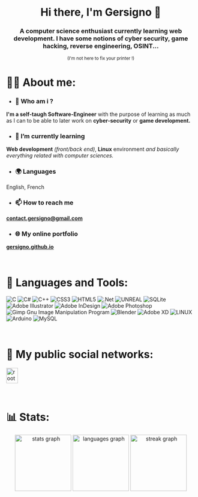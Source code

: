 <h1 align="center">Hi there, I'm Gersigno 👋</h1>
<h3 align="center">A computer science enthusiast currently learning web development. I have some notions of cyber security, game hacking, reverse engineering, OSINT...</h3>
<p align="center"> <small> (I'm not here to fix your printer !) </small> </p>

# 👩‍💻 About me:

- ### 💬 Who am i ? 
**I'm a self-taugh Software-Engineer** with the purpose of learning as much as I can to be able to later work on **cyber-security** or **game development.**

- ### 🌱 I’m currently learning </p>
**Web development** *(front/back end)*, **Linux** environment *and basically everything related with computer sciences.*

- ### 🌍 Languages </p>
English, French

- ### 📫 How to reach me </p>
**contact.gersigno@gmail.com**

- ### 🌐 My online portfolio </p>
**[gersigno.github.io](https://gersigno.github.io/)**

<br />

# 🧰 Languages and Tools:
![C](https://img.shields.io/badge/c-%2300599C.svg?style=flat&logo=c&logoColor=white) ![C#](https://img.shields.io/badge/c%23-%23239120.svg?style=flat&logo=c-sharp&logoColor=white) ![C++](https://img.shields.io/badge/c++-%2300599C.svg?style=flat&logo=c%2B%2B&logoColor=white) ![CSS3](https://img.shields.io/badge/css3-%231572B6.svg?style=flat&logo=css3&logoColor=white) ![HTML5](https://img.shields.io/badge/html5-%23E34F26.svg?style=flat&logo=html5&logoColor=white) ![.Net](https://img.shields.io/badge/.NET-5C2D91?style=flat&logo=.net&logoColor=white) ![UNREAL](https://img.shields.io/badge/unreal-%2320232a.svg?style=flat&logo=unreal-engine&logoColor=white) ![SQLite](https://img.shields.io/badge/sqlite-%2307405e.svg?style=flat&logo=sqlite&logoColor=white) ![Adobe Illustrator](https://img.shields.io/badge/adobeillustrator-%23FF9A00.svg?style=flat&logo=adobeillustrator&logoColor=white) ![Adobe InDesign](https://img.shields.io/badge/Adobe%20InDesign-49021F?style=flat&logo=adobeindesign&logoColor=white) ![Adobe Photoshop](https://img.shields.io/badge/adobephotoshop-%2331A8FF.svg?style=flat&logo=adobephotoshop&logoColor=white) ![Gimp Gnu Image Manipulation Program](https://img.shields.io/badge/Gimp-657D8B?style=flat&logo=gimp&logoColor=FFFFFF) ![Blender](https://img.shields.io/badge/blender-%23F5792A.svg?style=flat&logo=blender&logoColor=white) ![Adobe XD](https://img.shields.io/badge/Adobe%20XD-470137?style=flat&logo=Adobe%20XD&logoColor=#FF61F6) ![LINUX](https://img.shields.io/badge/Linux-FCC624?style=flat&logo=linux&logoColor=black) ![Arduino](https://img.shields.io/badge/-Arduino-00979D?style=flat&logo=Arduino&logoColor=white) ![MySQL](https://img.shields.io/badge/mysql-%2300f.svg?style=flat&logo=mysql&logoColor=white)

<br />

# 🔔 My public social networks:
<a href="https://www.root-me.org/Rootigno" target="_blank"><img src="https://pro.root-me.org/squelettes/images/RMP_logo_blanc.png" width="31" height="41" alt="rootme logo"/></a>

<br />

# 📊 Stats:
<div align="center">
  <img src="https://github-readme-stats.vercel.app/api?username=gersigno&hide_title=false&hide_rank=false&show_icons=true&include_all_commits=true&count_private=true&disable_animations=false&theme=react&locale=en&hide_border=true&order=1" height="150" alt="stats graph"  />
  <img src="https://github-readme-stats.vercel.app/api/top-langs?username=gersigno&locale=en&hide_title=false&layout=compact&card_width=320&langs_count=5&theme=react&hide_border=true&order=2" height="150" alt="languages graph"  />
  <img src="https://streak-stats.demolab.com?user=gersigno&locale=en&mode=daily&theme=react&hide_border=true&border_radius=5&order=3" height="150" alt="streak graph"  />
</div>
